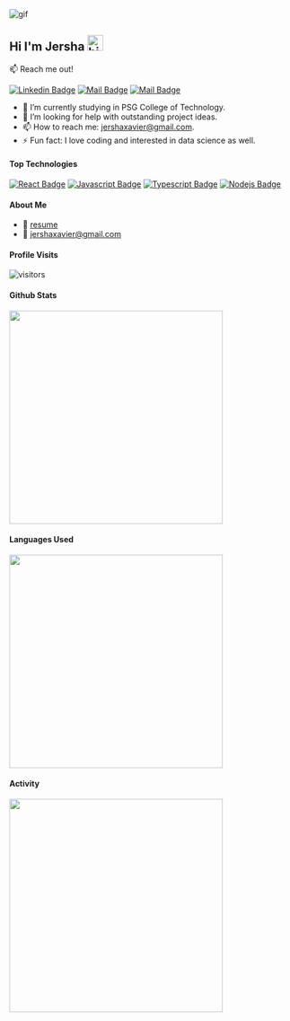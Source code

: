 <img align="center" src="https://cdn.dribbble.com/users/1235346/screenshots/3252385/job.gif" alt="gif"/>

## Hi I'm Jersha <img src="https://user-images.githubusercontent.com/1303154/88677602-1635ba80-d120-11ea-84d8-d263ba5fc3c0.gif" width="28px" height="28px" alt="hi">

:mailbox: Reach me out!

[![Linkedin Badge](https://img.shields.io/badge/-jersha-0e76a8?style=flat&labelColor=0e76a8&logo=linkedin&logoColor=white)](https://www.linkedin.com/in/jersha-heartly-x/) [![Mail Badge](https://img.shields.io/badge/-@jersha_27-e84393?style=flat&labelColor=e84393&logo=instagram&logoColor=white)](https://www.instagram.com/jersha_27/) [![Mail Badge](https://img.shields.io/badge/-jersha-c0392b?style=flat&labelColor=c0392b&logo=gmail&logoColor=white)](mailto:jershaxavier@gmail.com)


- 🔭 I’m currently studying in PSG College of Technology.
- 🤔 I’m looking for help with outstanding project ideas.
- 📫 How to reach me: jershaxavier@gmail.com.
- ⚡ Fun fact: I love coding and interested in data science as well.

#### Top Technologies

[![React Badge](https://img.shields.io/badge/-React-61DBFB?style=for-the-badge&labelColor=black&logo=react&logoColor=61DBFB)](#) [![Javascript Badge](https://img.shields.io/badge/-Javascript-F0DB4F?style=for-the-badge&labelColor=black&logo=javascript&logoColor=F0DB4F)](#) [![Typescript Badge](https://img.shields.io/badge/-Typescript-007acc?style=for-the-badge&labelColor=black&logo=typescript&logoColor=007acc)](#) [![Nodejs Badge](https://img.shields.io/badge/-Nodejs-3C873A?style=for-the-badge&labelColor=black&logo=node.js&logoColor=3C873A)](#) 


#### About Me
- :paperclip: [resume](https://docs.google.com/document/d/1YU9s1GwHPCwqWIdoWpT2Nxgr6WJo7fsDvyffMZmoLZ4/edit?usp=sharing)
- :email: jershaxavier@gmail.com


#### Profile Visits 

![visitors](https://visitor-badge.glitch.me/badge?page_id=JERSHA20PW13.JERSHA20PW13)


#### Github Stats

<img align="center" width=380 src="https://github-readme-stats.vercel.app/api?username=JERSHA20PW13&hide_border=true&show_icons=true&theme=algolia" />

#### Languages Used

<img align="center" width=380 src="https://github-readme-stats.vercel.app/api/top-langs/?username=JERSHA20PW13&hide_border=true&layout=compact&theme=algolia" />

#### Activity

<img align="center" width=380 src="https://github-readme-stats.vercel.app/api?username=JERSHA20PW13&hide_border=true&show_icons=true&theme=algolia" />
